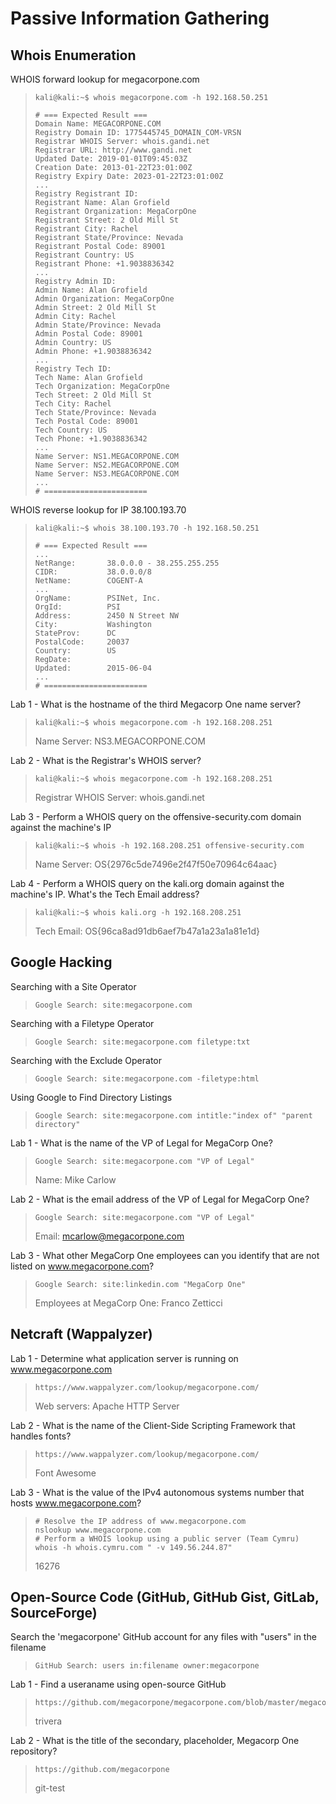 # Passive Information Gathering

## Whois Enumeration

WHOIS forward lookup for megacorpone.com
>``` shell
>kali@kali:~$ whois megacorpone.com -h 192.168.50.251
>
># === Expected Result ===
>Domain Name: MEGACORPONE.COM
>Registry Domain ID: 1775445745_DOMAIN_COM-VRSN
>Registrar WHOIS Server: whois.gandi.net
>Registrar URL: http://www.gandi.net
>Updated Date: 2019-01-01T09:45:03Z
>Creation Date: 2013-01-22T23:01:00Z
>Registry Expiry Date: 2023-01-22T23:01:00Z
>...
>Registry Registrant ID: 
>Registrant Name: Alan Grofield
>Registrant Organization: MegaCorpOne
>Registrant Street: 2 Old Mill St
>Registrant City: Rachel
>Registrant State/Province: Nevada
>Registrant Postal Code: 89001
>Registrant Country: US
>Registrant Phone: +1.9038836342
>...
>Registry Admin ID: 
>Admin Name: Alan Grofield
>Admin Organization: MegaCorpOne
>Admin Street: 2 Old Mill St
>Admin City: Rachel
>Admin State/Province: Nevada
>Admin Postal Code: 89001
>Admin Country: US
>Admin Phone: +1.9038836342
>...
>Registry Tech ID: 
>Tech Name: Alan Grofield
>Tech Organization: MegaCorpOne
>Tech Street: 2 Old Mill St
>Tech City: Rachel
>Tech State/Province: Nevada
>Tech Postal Code: 89001
>Tech Country: US
>Tech Phone: +1.9038836342
>...
>Name Server: NS1.MEGACORPONE.COM
>Name Server: NS2.MEGACORPONE.COM
>Name Server: NS3.MEGACORPONE.COM
>...
># =======================
>```

WHOIS reverse lookup for IP 38.100.193.70
>``` shell
>kali@kali:~$ whois 38.100.193.70 -h 192.168.50.251
>
># === Expected Result ===
>...
>NetRange:       38.0.0.0 - 38.255.255.255
>CIDR:           38.0.0.0/8
>NetName:        COGENT-A
>...
>OrgName:        PSINet, Inc.
>OrgId:          PSI
>Address:        2450 N Street NW
>City:           Washington
>StateProv:      DC
>PostalCode:     20037
>Country:        US
>RegDate:
>Updated:        2015-06-04
>...
># =======================
>```

Lab 1 - What is the hostname of the third Megacorp One name server?
>``` shell
>kali@kali:~$ whois megacorpone.com -h 192.168.208.251
>```
>Name Server: NS3.MEGACORPONE.COM

Lab 2 - What is the Registrar's WHOIS server?
>``` shell
>kali@kali:~$ whois megacorpone.com -h 192.168.208.251
>```
>Registrar WHOIS Server: whois.gandi.net

Lab 3 - Perform a WHOIS query on the offensive-security.com domain against the machine's IP
>``` shell
>kali@kali:~$ whois -h 192.168.208.251 offensive-security.com
>```
>Name Server: OS{2976c5de7496e2f47f50e70964c64aac}

Lab 4 - Perform a WHOIS query on the kali.org domain against the machine's IP. What's the Tech Email address?
>``` shell
>kali@kali:~$ whois kali.org -h 192.168.208.251
>```
>Tech Email: OS{96ca8ad91db6aef7b47a1a23a1a81e1d}

## Google Hacking

Searching with a Site Operator
>``` shell
>Google Search: site:megacorpone.com
>```

Searching with a Filetype Operator
>``` shell
>Google Search: site:megacorpone.com filetype:txt
>```

Searching with the Exclude Operator
>``` shell
>Google Search: site:megacorpone.com -filetype:html
>```

Using Google to Find Directory Listings
>``` shell
>Google Search: site:megacorpone.com intitle:"index of" "parent directory"
>```

Lab 1 - What is the name of the VP of Legal for MegaCorp One?
>``` shell
>Google Search: site:megacorpone.com "VP of Legal"
>```
>Name: Mike Carlow

Lab 2 - What is the email address of the VP of Legal for MegaCorp One?
>``` shell
>Google Search: site:megacorpone.com "VP of Legal"
>```
>Email: mcarlow@megacorpone.com 

Lab 3 - What other MegaCorp One employees can you identify that are not listed on www.megacorpone.com?
>``` shell
>Google Search: site:linkedin.com "MegaCorp One"
>```
>Employees at MegaCorp One: Franco Zetticci

## Netcraft (Wappalyzer)
Lab 1 - Determine what application server is running on www.megacorpone.com
>``` shell
>https://www.wappalyzer.com/lookup/megacorpone.com/
>```
>Web servers: Apache HTTP Server

Lab 2 - What is the name of the Client-Side Scripting Framework that handles fonts?
>``` shell
>https://www.wappalyzer.com/lookup/megacorpone.com/
>```
>Font Awesome

Lab 3 - What is the value of the IPv4 autonomous systems number that hosts www.megacorpone.com?
>``` shell
># Resolve the IP address of www.megacorpone.com  
>nslookup www.megacorpone.com
># Perform a WHOIS lookup using a public server (Team Cymru)  
>whois -h whois.cymru.com " -v 149.56.244.87" 
>```
>16276

## Open-Source Code (GitHub, GitHub Gist, GitLab, SourceForge)

Search the 'megacorpone' GitHub account for any files with "users" in the filename
>``` shell
>GitHub Search: users in:filename owner:megacorpone
>```

Lab 1 - Find a useraname using open-source GitHub
>``` shell
>https://github.com/megacorpone/megacorpone.com/blob/master/megacorpone/xampp.users
>```
>trivera

Lab 2 - What is the title of the secondary, placeholder, Megacorp One repository?
>``` shell
>https://github.com/megacorpone
>```
>git-test

